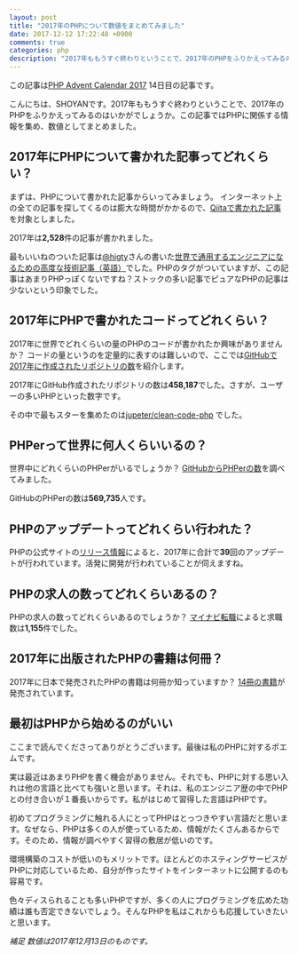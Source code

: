 ```yaml
---
layout: post
title: "2017年のPHPについて数値をまとめてみました"
date: 2017-12-12 17:22:48 +0900
comments: true
categories: php
description: "2017年ももうすぐ終わりということで、2017年のPHPをふりかえってみるのはいかがでしょうか。この記事ではPHPに関係する情報を集め、数値としてまとめました。"
---
```


この記事は[PHP Advent Calendar 2017](https://qiita.com/advent-calendar/2017/php) 14日目の記事です。

こんにちは、SHOYANです。2017年ももうすぐ終わりということで、2017年のPHPをふりかえってみるのはいかがでしょうか。この記事ではPHPに関係する情報を集め、数値としてまとめました。

## 2017年にPHPについて書かれた記事ってどれくらい？

まずは、PHPについて書かれた記事からいってみましょう。
インターネット上の全ての記事を探してくるのは膨大な時間がかかるので、[Qiitaで書かれた記事](https://qiita.com/search?utf8=%E2%9C%93&sort=&q=tag%3APHP+created%3A%3E2017-01-01)を対象としました。

2017年は<span style="font-weight:bolder">2,528</span>件の記事が書かれました。

最もいいねのついた記事は[@higty](https://qiita.com/higty)さんの書いた[世界で通用するエンジニアになるための高度な技術記事（英語）](https://qiita.com/higty/items/f1f981719b1a59b9e020)でした。PHPのタグがついていますが、この記事はあまりPHPっぽくないですね？ストックの多い記事でピュアなPHPの記事は少ないという印象でした。

## 2017年にPHPで書かれたコードってどれくらい？

2017年に世界でどれくらいの量のPHPのコードが書かれたか興味がありませんか？
コードの量というのを定量的に表すのは難しいので、ここでは[GitHubで2017年に作成されたリポジトリの数](https://github.com/search?utf8=%E2%9C%93&q=created%3A%3E%3D2017-01-01+language%3APHP&type=Repositories)を紹介します。

2017年にGitHub作成されたリポジトリの数は<span style="font-weight:bolder">458,187</span>でした。さすが、ユーザーの多いPHPといった数字です。

その中で最もスターを集めたのは[jupeter/clean-code-php](https://github.com/jupeter/clean-code-php) でした。

## PHPerって世界に何人くらいいるの？

世界中にどれくらいのPHPerがいるでしょうか？
[GitHubからPHPerの数](https://github.com/search?utf8=%E2%9C%93&q=language%3APHP&type=Users)を調べてみました。

GitHubのPHPerの数は<span style="font-weight:bolder">569,735</span>人です。

## PHPのアップデートってどれくらい行われた？

PHPの公式サイトの[リリース情報](http://php.net/archive/2017.php)によると、2017年に合計で<span style="font-weight:bolder">39</span>回のアップデートが行われています。活発に開発が行われていることが伺えますね。

## PHPの求人の数ってどれくらいあるの？

PHPの求人の数ってどれくらいあるのでしょうか？
[マイナビ転職](https://tenshoku.mynavi.jp/engineer/list/o16/kwPHP/)によると求職数は<span style="font-weight:bolder">1,155</span>件でした。

## 2017年に出版されたPHPの書籍は何冊？

2017年に日本で発売されたPHPの書籍は何冊か知っていますか？
[14冊の書籍](http://amzn.to/2AbjybB)が発売されています。

## 最初はPHPから始めるのがいい

ここまで読んでくださってありがとうございます。最後は私のPHPに対するポエムです。

実は最近はあまりPHPを書く機会がありません。それでも、PHPに対する思い入れは他の言語と比べても強いと思います。それは、私のエンジニア歴の中でPHPとの付き合いが１番長いからです。私がはじめて習得した言語はPHPです。

初めてプログラミングに触れる人にとってPHPはとっつきやすい言語だと思います。なぜなら、PHPは多くの人が使っているため、情報がたくさんあるからです。そのため、情報が調べやすく習得の敷居が低いのです。

環境構築のコストが低いのもメリットです。ほとんどのホスティングサービスがPHPに対応しているため、自分が作ったサイトをインターネットに公開するのも容易です。

色々ディスられることも多いPHPですが、多くの人にプログラミングを広めた功績は誰も否定できないでしょう。そんなPHPを私はこれからも応援していきたいと思います。

*補足*
*数値は2017年12月13日のものです。*
